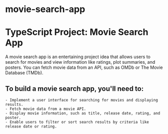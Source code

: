 # movie-search-app

# TypeScript Project: Movie Search App

A movie search app is an entertaining project idea that allows users to search for movies and view information like ratings, plot summaries, and posters. You can fetch movie data from an API, such as OMDb or The Movie Database (TMDb).

## To build a movie search app, you'll need to:

    - Implement a user interface for searching for movies and displaying results.
    - Fetch movie data from a movie API.
    - Display movie information, such as title, release date, rating, and poster.
    - Enable users to filter or sort search results by criteria like release date or rating.
